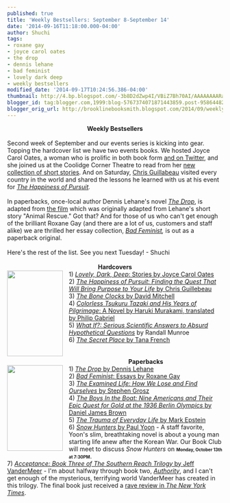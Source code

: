 ```yaml
---
published: true
title: 'Weekly Bestsellers: September 8-September 14'
date: '2014-09-16T11:18:00.000-04:00'
author: Shuchi
tags:
- roxane gay
- joyce carol oates
- the drop
- dennis lehane
- bad feminist
- lovely dark deep
- weekly bestsellers
modified_date: '2014-09-17T10:24:56.386-04:00'
thumbnail: http://4.bp.blogspot.com/-3b8D2dZwp4I/VBiZ7Bh70AI/AAAAAAAARaE/cSAHrSiyZks/s72-c/oates.jpg
blogger_id: tag:blogger.com,1999:blog-5767374071871443859.post-958644827510940640
blogger_orig_url: http://brooklinebooksmith.blogspot.com/2014/09/weekly-bestsellers-september-8th.html
---
```


<div dir="ltr" style="text-align: left;" trbidi="on"><div style="text-align: center;"><b>Weekly Bestsellers </b></div><br />Second week of September and our events series is kicking into gear. Topping the hardcover list we have two events books. We hosted Joyce Carol Oates, a woman who is prolific in both book form <a href="https://twitter.com/JoyceCarolOates" target="_blank">and on Twitter</a>, and she joined us at the Coolidge Corner Theatre to read from her <a href="http://www.brooklinebooksmith-shop.com/book/9780062356949">new collection of short stories</a>. And on Saturday,&nbsp;<a href="http://chrisguillebeau.com/">Chris Guillabeau</a> visited every country in the world and shared the lessons he learned with us at his event for <i><a href="http://www.brooklinebooksmith-shop.com/book/9780385348843">The Happiness of Pursuit</a>.&nbsp;</i><br /><i><br /></i>In paperbacks, once-local author Dennis Lehane's novel <i><a href="http://www.brooklinebooksmith-shop.com/book/%5Bmodel%5D-987">The Drop</a></i>, is adapted from <a href="http://trailers.apple.com/trailers/fox_searchlight/thedrop/">the film</a> which was originally adapted from Lehane's short story "Animal Rescue." Got that? And for those of us who can't get enough of the brilliant Roxane Gay (and there are a lot of us, customers and staff alike) we are thrilled her essay collection,&nbsp;<i><a href="http://www.brooklinebooksmith-shop.com/book/%5Bmodel%5D-925">Bad Feminist</a>,</i>&nbsp;is out as a paperback original.<i>&nbsp;</i><br /><span style="text-align: center;"><br /></span><span style="text-align: center;">Here's the rest of the list. See you next Tuesday! - Shuchi</span><br /><br /><div style="text-align: center;"><b>Hardcovers</b></div><a href="http://4.bp.blogspot.com/-3b8D2dZwp4I/VBiZ7Bh70AI/AAAAAAAARaE/cSAHrSiyZks/s1600/oates.jpg" imageanchor="1" style="clear: left; float: left; margin-bottom: 1em; margin-right: 1em;"><img border="0" src="http://4.bp.blogspot.com/-3b8D2dZwp4I/VBiZ7Bh70AI/AAAAAAAARaE/cSAHrSiyZks/s1600/oates.jpg" height="200" width="130" /></a>1)&nbsp;<a href="http://www.brooklinebooksmith-shop.com/book/9780062356949"><i>Lovely, Dark, Deep</i>: Stories by Joyce Carol Oates</a><br />2) <a href="http://www.brooklinebooksmith-shop.com/book/9780385348843"><i>The Happiness of Pursuit</i>: <i>Finding the Quest That Will Bring Purpose to Your Life</i> by Chris Guillebeau</a><br />3) <a href="http://www.brooklinebooksmith-shop.com/book/9781400065677"><i>The Bone Clocks</i> by David Mitchell</a><br />4) <a href="http://www.brooklinebooksmith-shop.com/book/9780385352109"><i>Colorless Tsukuru Tazaki and His Years of Pilgrimage</i>: A Novel by Haruki Murakami, translated by Philip Gabriel</a><br />5) <i><a href="http://www.brooklinebooksmith-shop.com/book/%5Bmodel%5D-986" target="_blank">What If?: Serious Scientific Answers to Absurd Hypothetical Questions</a>&nbsp;</i>by Randall Munroe<br />6) <a href="http://www.brooklinebooksmith-shop.com/book/%5Bmodel%5D-982" target="_blank"><i>The Secret Place </i>by Tana French</a><br /><br /><div style="text-align: center;"><b><br /></b></div><div style="text-align: center;"><b>Paperbacks</b></div><a href="http://1.bp.blogspot.com/-_-_adgZazt4/VBiaKmyCLvI/AAAAAAAARaM/8BqM98uBlSk/s1600/the%2Bdrop.jpg" imageanchor="1" style="clear: left; float: left; margin-bottom: 1em; margin-right: 1em;"><img border="0" src="http://1.bp.blogspot.com/-_-_adgZazt4/VBiaKmyCLvI/AAAAAAAARaM/8BqM98uBlSk/s1600/the%2Bdrop.jpg" height="200" width="130" /></a>1) <i><a href="http://www.brooklinebooksmith-shop.com/book/%5Bmodel%5D-987" target="_blank">The Drop </a></i><a href="http://www.brooklinebooksmith-shop.com/book/%5Bmodel%5D-987" target="_blank">by Dennis Lehane</a><br />2) <a href="http://www.brooklinebooksmith-shop.com/book/%5Bmodel%5D-925" target="_blank"><i>Bad Feminist</i>: Essays by Roxane Gay</a><br />3) <a href="http://www.brooklinebooksmith-shop.com/book/%5Bmodel%5D-901" target="_blank"><i>The Examined Life: How We Lose and Find Ourselves</i> by Stephen Grosz</a><br />4) <a href="http://www.brooklinebooksmith-shop.com/book/%5Bmodel%5D-934" target="_blank"><i>The Boys In the Boat: Nine Americans and Their Epic Quest for Gold at the 1936 Berlin Olympics </i>by Daniel James Brown</a><br />5) <a href="http://www.brooklinebooksmith-shop.com/book/9780143125747" target="_blank"><i>The Trauma of Everyday Life</i> by Mark Epstein</a><br />6) <a href="http://www.brooklinebooksmith-shop.com/book/9781476714813" target="_blank"><i>Snow Hunters</i> by Paul Yoon</a>&nbsp;- A staff favorite, Yoon's slim, breathtaking novel is about a young man starting life anew after the Korean War. Our Book Club will meet to discuss <i>Snow Hunters</i> on <b><span style="font-size: x-small;">Monday, October 13th at 7:30PM</span></b>.<br />7) <a href="http://www.brooklinebooksmith-shop.com/book/9780374104115" target="_blank"><i>Acceptance: Book Three of The Southern Reach Trilogy</i> by Jeff VanderMeer</a>&nbsp;- I'm about halfway through book two, <i><a href="http://www.brooklinebooksmith-shop.com/book/9780374104108">Authority</a></i>, and I can't get enough of the mysterious, terrifying world VanderMeer has created in this trilogy. The final book just received a&nbsp;<a href="http://www.brooklinebooksmith-shop.com/book/9780374104108">rave review in <i>The New York Times</i></a>.</div>